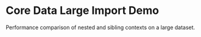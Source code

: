 # Core Data Large Import Demo
Performance comparison of nested and sibling contexts on a large dataset.

